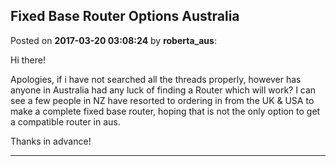 ## Fixed Base Router Options Australia
Posted on **2017-03-20 03:08:24** by **roberta_aus**:

Hi there! 

Apologies, if i have not searched all the threads properly, however has anyone in Australia had any luck of finding a Router which will work?  I can see a few people in NZ have resorted to ordering in from the UK & USA to make a complete fixed base router, hoping that is not the only option to get a compatible router in aus. 

Thanks in advance!

---

